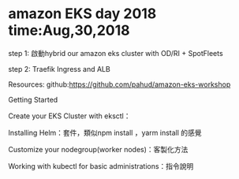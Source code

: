 # amazon EKS day 2018 time:Aug,30,2018
step 1: 啟動hybrid our amazon eks cluster with OD/RI + SpotFleets

step 2: Traefik Ingress and ALB

Resources:
github:https://github.com/pahud/amazon-eks-workshop



Getting Started

Create your EKS Cluster with eksctl：

Installing Helm：套件，類似npm install ，yarm install 的感覺

Customize your nodegroup(worker nodes)：客製化方法

Working with kubectl for basic administrations：指令說明